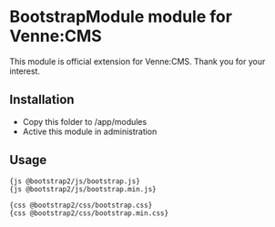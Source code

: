 BootstrapModule module for Venne:CMS
====================================

This module is official extension for Venne:CMS. Thank you for your interest.

Installation
------------

- Copy this folder to /app/modules
- Active this module in administration

Usage
-----

```
{js @bootstrap2/js/bootstrap.js}
{js @bootstrap2/js/bootstrap.min.js}

{css @bootstrap2/css/bootstrap.css}
{css @bootstrap2/css/bootstrap.min.css}
```
